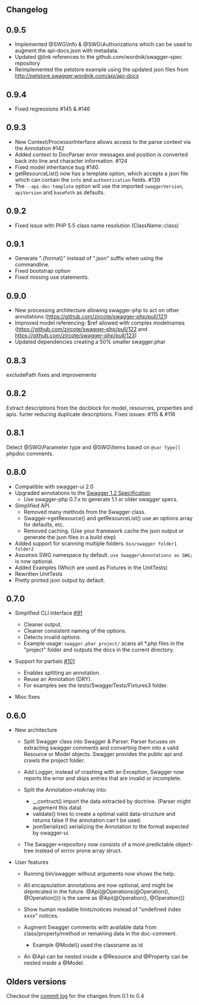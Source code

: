 
Changelog
----------

## 0.9.5

* Implemented @SWG\Info & @SWG\Authorizations which can be used to augment the api-docs.json with metadata.
* Updated @link references to the github.com/wordnik/swagger-spec repository
* Reimplemented the petstore example using the updated json files from http://petstore.swagger.wordnik.com/api/api-docs

## 0.9.4

* Fixed regressions #145 & #146

## 0.9.3

* New Context/ProcessorInterface allows access to the parse context via the Annotation #142
* Added context to DocParser error messages and position is converted back into line and character information. #124
* Fixed model inheritance bug #140.
* getResourceList() now has a template option, which accepts a json file which can contain the `info` and `authentication` fields. #139
* The `--api-doc-template` option will use the imported `swaggerVersion`, `apiVersion` and `basePath` as defaults.

## 0.9.2

* Fixed issue with PHP 5.5  class name resolution (ClassName::class)

## 0.9.1

* Generate ".{format}" instead of ".json" suffix when using the commandline.
* Fixed bootstrap option
* Fixed missing use statements.

## 0.9.0

* New processing architecture allowing swagger-php to act on other annotations (https://github.com/zircote/swagger-php/pull/121)
* Improved model referencing: $ref allowed with complex modelnames (https://github.com/zircote/swagger-php/pull/122 and https://github.com/zircote/swagger-php/pull/123)
* Updated dependencies creating a 50% smaller swagger.phar

## 0.8.3

excludePath fixes and improvements

## 0.8.2

Extract descriptions from the docblock for model, resources, properties and apis. furter reducing duplicate descriptions.
Fixes issues: #115 & #116

## 0.8.1

Detect @SWG\Parameter type and @SWG\Items based on `@var Type[]` phpdoc comments.

## 0.8.0

* Compatible with swagger-ui 2.0
* Upgraded annotations to the [Swagger 1.2 Specification](https://github.com/wordnik/swagger-spec/blob/master/versions/1.2.md)
  * Use swagger-php 0.7.x to generate 1.1 or older swagger specs.
* Simplified API.
  * Removed many methods from the Swagger class.
  * Swagger->getResource() and getResourceList() use an options array for defaults, etc.
  * Removed caching. (Use your framework cache the json output or generate the json files in a build step)
* Added support for scanning multiple folders. `bin/swagger folder1 folder2`
* Assumes SWG namespace by default. `use Swagger\Annotations as SWG;` is now optional.
* Added Examples (Which are used as Fixtures in the UnitTests)
* Rewritten UnitTests
* Pretty printed json output by default.

## 0.7.0

* Simplified CLI interface [#91](https://github.com/zircote/swagger-php/pull/91)
  * Cleaner output.
  * Cleaner consistent naming of the options.
  * Detects invalid options.
  * Example usage: `swagger.phar project/` scans all *.php files in the "project" folder and outputs the docs in the current directory.

* Support for partials [#101](https://github.com/zircote/swagger-php/pull/101)
  * Enables splitting an annotation.
  * Reuse an Annotation (DRY).
  * For examples see the tests/SwaggerTests/Fixtures3 folder.

* Misc fixes


## 0.6.0

* New architecture
  * Split Swagger class into Swagger & Parser.
    Parser focuses on extracting swagger comments and converting them into a valid Resource or Model objects.
    Swagger provides the public api and crawls the project folder.

  * Add Logger, instead of crashing with an Exception, Swagger now reports the error and skips entries that are invalid or incomplete.

  * Split the Annotation->toArray into:
    * __contruct() import the data extracted by doctrine. (Parser might augement this data)
    * validate() tries to create a optimal valid data-structure and returns false if the annotation can't be used.
    * jsonSerialize() serializing the Annotation to the format expected by swagger-ui.

  * The Swagger->repository now consists of a more predictable object-tree instead of errror prone array struct.


* User features
  * Running bin/swagger without arguments now shows the help.

  * All encapsulation annotations are now optional, and might be deprecated in the future.
	@Api(@Operations(@Operation(), @Operation())) is the same as @Api(@Operation(), @Operation())

  * Show human readable hints/notices instead of "undefined index xxxx" notices.

  * Augment Swagger comments with available data from class/property/method or remaining data in the doc-comment.
    * Example @Model() used the classname as id

  * An @Api can be nested inside a @Resource and @Property can be nested inside a @Model.

## Olders versions
Checkout the [commit log](https://github.com/zircote/swagger-php/commits) for the changes from 0.1 to 0.4
